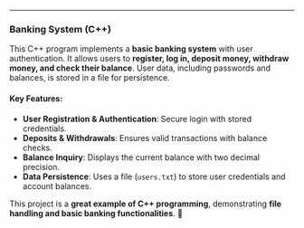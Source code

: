 

---

### **Banking System (C++)**  
This C++ program implements a **basic banking system** with user authentication. It allows users to **register, log in, deposit money, withdraw money, and check their balance**. User data, including passwords and balances, is stored in a file for persistence.  

#### **Key Features:**  
- **User Registration & Authentication**: Secure login with stored credentials.  
- **Deposits & Withdrawals**: Ensures valid transactions with balance checks.  
- **Balance Inquiry**: Displays the current balance with two decimal precision.  
- **Data Persistence**: Uses a file (`users.txt`) to store user credentials and account balances.  

This project is a **great example of C++ programming**, demonstrating **file handling and basic banking functionalities**. 🚀  

